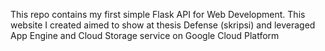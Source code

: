 This repo contains my first simple Flask API for Web Development. This website I created aimed to show at thesis Defense (skripsi) and leveraged App Engine and Cloud Storage service on Google Cloud Platform
